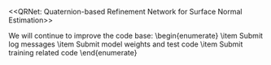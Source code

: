 <<QRNet: Quaternion-based Refinement Network for Surface Normal Estimation>>

We will continue to improve the code base:
\begin{enumerate}
\item Submit log messages
\item Submit model weights and test code
\item Submit training related code
\end{enumerate}
